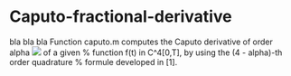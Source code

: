 # Caputo-fractional-derivative
bla bla bla
Function caputo.m computes the Caputo derivative of order alpha <img src="https://render.githubusercontent.com/render/math?math= 0<\alpha<1"> of a given  % function f(t) in C^4[0,T], by using the (4 - alpha)-th order quadrature  % formule developed in [1].

